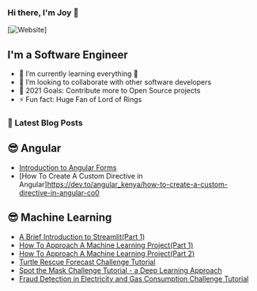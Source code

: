 ### Hi there, I'm Joy 👋

[![Website](https://img.shields.io/badge/Joy-Linda-blue)]


## I'm a Software Engineer 

- 🌱 I’m currently learning everything 🤣
- 👯 I’m looking to collaborate with other software developers
- 🥅 2021 Goals: Contribute more to Open Source projects 
- ⚡ Fun fact: Huge Fan of Lord of Rings  

### 📕 Latest Blog Posts
<!-- BLOG-POST-LIST:START -->
## 😎 Angular
- [Introduction to Angular Forms](https://dev.to/angular_kenya/introduction-to-angular-forms-3m3e)
- [How To Create A Custom Directive in Angular]https://dev.to/angular_kenya/how-to-create-a-custom-directive-in-angular-co0
## 😎 Machine Learning
- [A Brief Introduction to Streamlit(Part 1)](https://lindajoywawira.medium.com/a-brief-introduction-to-streamlit-part-1-b09397ef5e2b)
- [How To Approach A Machine Learning Project(Part 1)](https://lindajoywawira.medium.com/how-to-approach-a-machine-learning-project-part-1-594b6fc06466)
- [How To Approach A Machine Learning Project(Part 2)](https://lindajoywawira.medium.com/how-to-approach-a-machine-learning-project-part-2-f083eea6ce36)
- [Turtle Rescue Forecast Challenge Tutorial](https://zindi.africa/learn/turtle-rescue-forecast-challenge-tutorial)
- [Spot the Mask Challenge Tutorial - a Deep Learning Approach](https://zindi.africa/learn/spot-the-mask-challenge-tutorial-a-deep-learning-approach)
- [Fraud Detection in Electricity and Gas Consumption Challenge Tutorial](https://zindi.africa/learn/fraud-detection-in-electricity-and-gas-consumption-challenge-tutorial)

<!-- BLOG-POST-LIST:END -->
